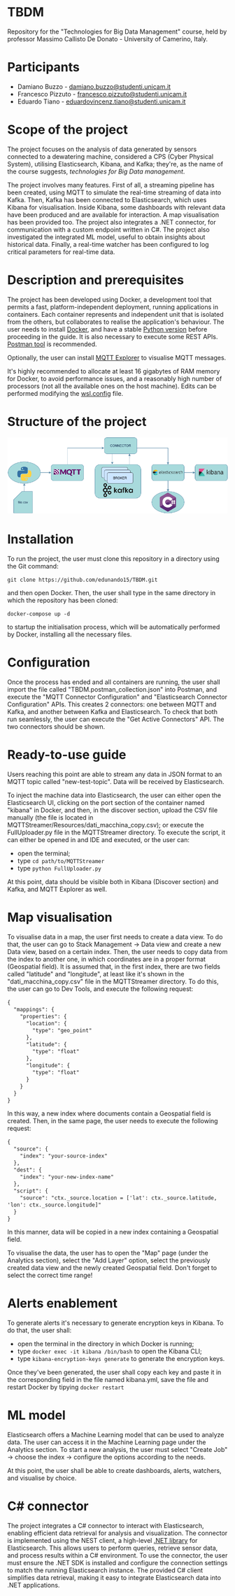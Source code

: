 # TBDM
Repository for the "Technologies for Big Data Management" course, held by professor Massimo Callisto De Donato - University of Camerino, Italy.

# Participants

- Damiano Buzzo - damiano.buzzo@studenti.unicam.it
- Francesco Pizzuto - francesco.pizzuto@studenti.unicam.it
- Eduardo Tiano - eduardovincenz.tiano@studenti.unicam.it

# Scope of the project

The project focuses on the analysis of data generated by sensors connected to a dewatering machine, considered a CPS (Cyber Physical System), utilising Elasticsearch, Kibana, and Kafka; they're, as the name of the course suggests, _technologies for Big Data management_.

The project involves many features. First of all, a streaming pipeline has been created, using MQTT to simulate the real-time streaming of data into Kafka. Then, Kafka has been connected to Elasticsearch, which uses Kibana for visualisation. Inside Kibana, some dashboards with relevant data have been produced and are available for interaction. A map visualisation has been provided too. The project also integrates a .NET connector, for communication with a custom endpoint written in C#. The project also investigated the integrated ML model, useful to obtain insights about historical data. Finally, a real-time watcher has been configured to log critical parameters for real-time data.

# Description and prerequisites

The project has been developed using Docker, a development tool that permits a fast, platform-independent deployment, running applications in containers. Each container represents and independent unit that is isolated from the others, but collaborates to realise the application's behaviour. The user needs to install [Docker](https://www.docker.com/products/docker-desktop/), and have a stable [Python version](https://www.python.org/downloads/) before proceeding in the guide.
It is also necessary to execute some REST APIs. [Postman tool](https://www.postman.com/downloads/) is recommended.

Optionally, the user can install [MQTT Explorer](http://mqtt-explorer.com/) to visualise MQTT messages.

It's highly recommended to allocate at least 16 gigabytes of RAM memory for Docker, to avoid performance issues, and a reasonably high number of processors (not all the available ones on the host machine). Edits can be performed modifying the [wsl.config](https://learn.microsoft.com/en-gb/windows/wsl/wsl-config) file.

# Structure of the project
![image of the structure](images/structure.png)

# Installation

To run the project, the user must clone this repository in a directory using the Git command:
```
git clone https://github.com/edunando15/TBDM.git
```
and then open Docker. Then, the user shall type in the same directory in which the repository has been cloned:
```
docker-compose up -d
```
to startup the initialisation process, which will be automatically performed by Docker, installing all the necessary files.

# Configuration

Once the process has ended and all containers are running, the user shall import the file called "TBDM.postman_collection.json" into Postman, and execute the "MQTT Connector Configuration" and "Elasticsearch Connector Configuration" APIs. This creates 2 connectors: one between MQTT and Kafka, and another between Kafka and Elasticsearch. To check that both run seamlessly, the user can execute the "Get Active Connectors" API. The two connectors should be shown.

# Ready-to-use guide

Users reaching this point are able to stream any data in JSON format to an MQTT topic called "new-test-topic". Data will be received by Elasticsearch.

To inject the machine data into Elasticsearch, the user can either open the Elasticsearch UI, clicking on the port section of the container named "kibana" in Docker, and then, in the discover section, upload the CSV file manually (the file is located in MQTTStreamer/Resources/dati_macchina_copy.csv); or execute the FullUploader.py file in the MQTTStreamer directory. To execute the script, it can either be opened in and IDE and executed, or the user can:
- open the terminal;
- type ```cd path/to/MQTTStreamer```
- type ```python FullUploader.py```

At this point, data should be visible both in Kibana (Discover section) and Kafka, and MQTT Explorer as well. 

# Map visualisation

To visualise data in a map, the user first needs to create a data view. To do that, the user can go to Stack Management -> Data view and create a new Data view, based on a certain index. Then, the user needs to copy data from the index to another one, in which coordinates are in a proper format (Geospatial field). It is assumed that, in the first index, there are two fields called "latitude" and "longitude", at least like it's shown in the "dati_macchina_copy.csv" file in the MQTTStreamer directory. To do this, the user can go to Dev Tools, and execute the following request:

```PUT /your-new-index-name
{
  "mappings": {
    "properties": {
      "location": {
        "type": "geo_point"
      },
      "latitude": {
        "type": "float"
      },
      "longitude": {
        "type": "float"
      }
    }
  }
}
```

In this way, a new index where documents contain a Geospatial field is created. Then, in the same page, the user needs to execute the following request:

```POST _reindex
{
  "source": {
    "index": "your-source-index"
  },
  "dest": {
    "index": "your-new-index-name"
  },
  "script": {
    "source": "ctx._source.location = ['lat': ctx._source.latitude, 'lon': ctx._source.longitude]"
  }
}
```

In this manner, data will be copied in a new index containing a Geospatial field.

To visualise the data, the user has to open the "Map" page (under the Analytics section), select the "Add Layer" option, select the previously created data view and the newly created Geospatial field. Don't forget to select the correct time range!

# Alerts enablement

To generate alerts it's necessary to generate encryption keys in Kibana. To do that, the user shall:

- open the terminal in the directory in which Docker is running;
- type ```docker exec -it kibana /bin/bash``` to open the Kibana CLI;
- type ```kibana-encryption-keys generate``` to generate the encryption keys.

Once they've been generated, the user shall copy each key and paste it in the corresponding field in the file named kibana.yml, save the file and restart Docker by tipying
```docker restart```

# ML model

Elasticsearch offers a Machine Learning model that can be used to analyze data. The user can access it in the Machine Learning page under the Analytics section. To start a new analysis, the user must select "Create Job" -> choose the index -> configure the options according to the needs.

At this point, the user shall be able to create dashboards, alerts, watchers, and visualise by choice.

# C# connector
The project integrates a C# connector to interact with Elasticsearch, enabling efficient data retrieval for analysis and visualization. The connector is implemented using the NEST client, a high-level [.NET library](https://www.elastic.co/guide/en/elasticsearch/client/net-api/current/getting-started-net.html) for Elasticsearch. This allows users to perform queries, retrieve sensor data, and process results within a C# environment. To use the connector, the user must ensure the .NET SDK is installed and configure the connection settings to match the running Elasticsearch instance. The provided C# client simplifies data retrieval, making it easy to integrate Elasticsearch data into .NET applications.
